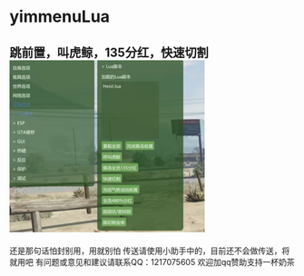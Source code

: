 # yimmenuLua
跳前置，叫虎鲸，135分红，快速切割
![Heist](heist.png)
---------------------
还是那句话怕封别用，用就别怕
传送请使用小助手中的，目前还不会做传送，将就用吧
有问题或意见和建议请联系QQ：1217075605
欢迎加qq赞助支持一杯奶茶